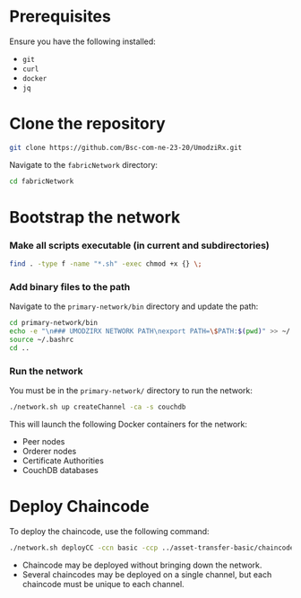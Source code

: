 # Prerequisites
Ensure you have the following installed:
- `git`
- `curl`
- `docker`
- `jq`

# Clone the repository

```bash
git clone https://github.com/Bsc-com-ne-23-20/UmodziRx.git
```

Navigate to the `fabricNetwork` directory:

```bash
cd fabricNetwork
```

# Bootstrap the network

### Make all scripts executable (in current and subdirectories)

```bash
find . -type f -name "*.sh" -exec chmod +x {} \;
```

### Add binary files to the path

Navigate to the `primary-network/bin` directory and update the path:

```bash
cd primary-network/bin
echo -e "\n### UMODZIRX NETWORK PATH\nexport PATH=\$PATH:$(pwd)" >> ~/.bashrc
source ~/.bashrc
cd ..
```

### Run the network

You must be in the `primary-network/` directory to run the network:

```bash
./network.sh up createChannel -ca -s couchdb
```

This will launch the following Docker containers for the network:
- Peer nodes
- Orderer nodes
- Certificate Authorities
- CouchDB databases

# Deploy Chaincode

To deploy the chaincode, use the following command:

```bash
./network.sh deployCC -ccn basic -ccp ../asset-transfer-basic/chaincode-go -ccl go
```

- Chaincode may be deployed without bringing down the network.
- Several chaincodes may be deployed on a single channel, but each chaincode must be unique to each channel.